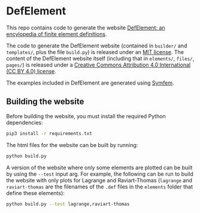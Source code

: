 # DefElement
This repo contains code to generate the website
[DefElement: an encylopedia of finite element definitions](https://defelement.com).

The code to generate the DefElement website (contained in `builder/` and `templates/`,
plus the file `build.py`) is released under an [MIT license](LICENSE.txt).
The content of the DefElement website itself (including that in `elements/`, `files/`, `pages/`)
is released under a
[Creative Commons Attribution 4.0 International (CC BY 4.0) license](LICENSE-CC.txt).

The examples included in DefElement are generated using [Symfem](https://github.com/mscroggs/symfem).

## Building the website
Before building the website, you must install the required Python dependencies:

```bash
pip3 install -r requirements.txt
```

The html files for the website can be built by running:

```bash
python build.py
```

A version of the website where only some elements are plotted can be built by using the
`--test` input arg. For example, the following can be run to build the website with only
plots for Lagrange and Raviart-Thomas (`lagrange` and `raviart-thomas` are
the filenames of the `.def` files in the `elements` folder that define these
elements):

```bash
python build.py --test lagrange,raviart-thomas
```


